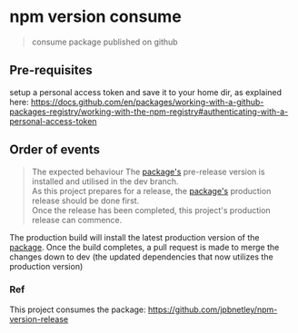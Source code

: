 # npm version consume
> consume package published on github

## Pre-requisites
setup a personal access token and save it to your home dir, as explained here: https://docs.github.com/en/packages/working-with-a-github-packages-registry/working-with-the-npm-registry#authenticating-with-a-personal-access-token

## Order of events
> The expected behaviour
The [package's](https://github.com/jpbnetley/npm-version-release) pre-release version is installed and utilised in the dev branch.  
As this project prepares for a release, the [package's](https://github.com/jpbnetley/npm-version-release) production release should be done first.  
Once the release has been completed, this project's production release can commence.

The production build will install the latest production version of the [package](https://github.com/jpbnetley/npm-version-release).
Once the build completes, a pull request is made to merge the changes down to dev (the updated dependencies that now utilizes the production version)

### Ref
This project consumes the package: https://github.com/jpbnetley/npm-version-release
